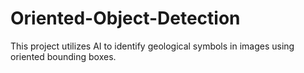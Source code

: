# Oriented-Object-Detection
This project utilizes AI to identify geological symbols in images using oriented bounding boxes.
